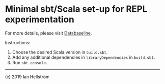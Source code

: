 # Minimal sbt/Scala set-up for REPL experimentation
For more details, please visit [Databaseline](https://databaseline.bitbucket.io/differences-in-conversions-of-java-numbers-in-scala/).

Instructions:

1. Choose the desired Scala version in `build.sbt`.
2. Add any additional dependencies in `libraryDependencies` in `build.sbt`.
3. Run `sbt console`.

---

(c) 2019 Ian Hellström
